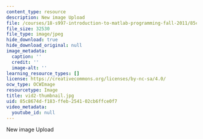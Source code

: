 ```yaml
---
content_type: resource
description: New image Upload
file: /courses/18-s997-introduction-to-matlab-programming-fall-2011/85c8674df183ffeb254102cb6ffce0f7_vid2-thumbnail.jpg
file_size: 32530
file_type: image/jpeg
hide_download: true
hide_download_original: null
image_metadata:
  caption: ''
  credit: ''
  image-alt: ''
learning_resource_types: []
license: https://creativecommons.org/licenses/by-nc-sa/4.0/
ocw_type: OCWImage
resourcetype: Image
title: vid2-thumbnail.jpg
uid: 85c8674d-f183-ffeb-2541-02cb6ffce0f7
video_metadata:
  youtube_id: null
---
```

New image Upload